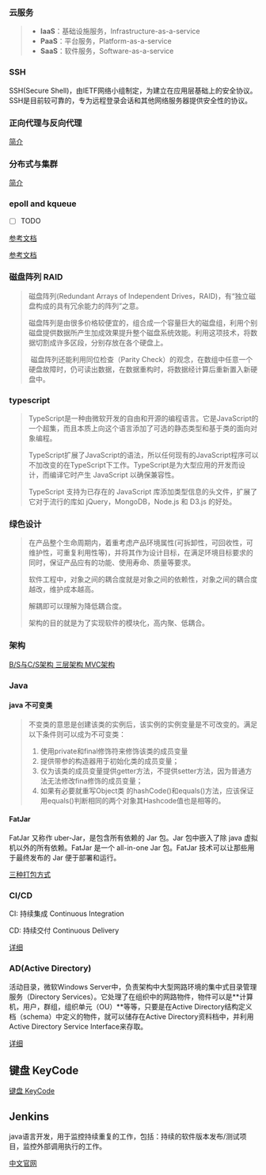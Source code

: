 ### 云服务

> - **IaaS**：基础设施服务，Infrastructure-as-a-service
> - **PaaS**：平台服务，Platform-as-a-service
> - **SaaS**：软件服务，Software-as-a-service

### SSH

SSH(Secure Shell)，由IETF网络小组制定，为建立在应用层基础上的安全协议。SSH是目前较可靠的，专为远程登录会话和其他网络服务器提供安全性的协议。

### 正向代理与反向代理

[简介](正向代理与反向代理简介.md)

### 分布式与集群

[简介](分布式与集群简介.md)

### epoll and kqueue

- [ ] TODO

[参考文档](https://www.cnblogs.com/FG123/p/5256553.html)

[参考文档](https://www.cnblogs.com/linganxiong/p/5583415.html)

### 磁盘阵列 RAID

> 磁盘阵列(Redundant Arrays of Independent Drives，RAID)，有“独立磁盘构成的具有冗余能力的阵列”之意。
>
> ​	磁盘阵列是由很多价格较便宜的，组合成一个容量巨大的磁盘组，利用个别磁盘提供数据所产生加成效果提升整个磁盘系统效能。利用这项技术，将数据切割成许多区段，分别存放在各个硬盘上。
>
> ​	磁盘阵列还能利用同位检查（Parity Check）的观念，在数组中任意一个硬盘故障时，仍可读出数据，在数据重构时，将数据经计算后重新置入新硬盘中。

### typescript

>TypeScript是一种由微软开发的自由和开源的编程语言。它是JavaScript的一个超集，而且本质上向这个语言添加了可选的静态类型和基于类的面向对象编程。
>
>TypeScript扩展了JavaScript的语法，所以任何现有的JavaScript程序可以不加改变的在TypeScript下工作。TypeScript是为大型应用的开发而设计，而编译它时产生 JavaScript 以确保兼容性。
>
>TypeScript 支持为已存在的 JavaScript 库添加类型信息的头文件，扩展了它对于流行的库如 jQuery，MongoDB，Node.js 和 D3.js 的好处。

### 绿色设计

> 在产品整个生命周期内，着重考虑产品环境属性(可拆卸性，可回收性，可维护性，可重复利用性等)，并将其作为设计目标，在满足环境目标要求的同时，保证产品应有的功能、使用寿命、质量等要求。
>
> 软件工程中，对象之间的耦合度就是对象之间的依赖性，对象之间的耦合度越改，维护成本越高。
>
> 解耦即可以理解为降低耦合度。
>
> 架构的目的就是为了实现软件的模块化，高内聚、低耦合。

### 架构

[B/S与C/S架构	三层架构	MVC架构](BS、CS、三层、MVC.md)

### Java

#### java 不可变类

>不变类的意思是创建该类的实例后，该实例的实例变量是不可改变的。满足以下条件则可以成为不可变类：
>
>1. 使用private和final修饰符来修饰该类的成员变量
>2. 提供带参的构造器用于初始化类的成员变量；
>3. 仅为该类的成员变量提供getter方法，不提供setter方法，因为普通方法无法修改fina修饰的成员变量；
>4. 如果有必要就重写Object类 的hashCode()和equals()方法，应该保证用equals()判断相同的两个对象其Hashcode值也是相等的。

#### FatJar

FatJar 又称作 uber-Jar，是包含所有依赖的 Jar 包。Jar 包中嵌入了除 java 虚拟机以外的所有依赖。FatJar 是一个 all-in-one Jar 包。FatJar 技术可以让那些用于最终发布的 Jar 便于部署和运行。

[三种打包方式](https://www.jianshu.com/p/a7bd1f89f29f)

### CI/CD

CI: 持续集成 Continuous Integration

CD: 持续交付 Continuous Delivery

[详细](https://zhuanlan.zhihu.com/p/42286143)

### AD(Active Directory)

活动目录，微软Windows Server中，负责架构中大型网路环境的集中式目录管理服务（Directory Services）。它处理了在组织中的网路物件，物件可以是**计算机，用户，群组，组织单元（OU）**等等，只要是在Active Directory结构定义档（schema）中定义的物件，就可以储存在Active Directory资料档中，并利用Active Directory Service Interface来存取。

[详细](https://www.cnblogs.com/IFire47/p/6672176.html)

## 键盘 KeyCode

[键盘 KeyCode](https://www.cnblogs.com/shyy/archive/2012/04/09/2453029.html)

## Jenkins

java语言开发，用于监控持续重复的工作，包括：持续的软件版本发布/测试项目，监控外部调用执行的工作。

[中文官网](http://www.jenkins.org.cn/)
